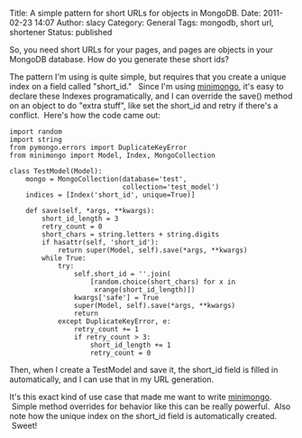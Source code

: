 Title: A simple pattern for short URLs for objects in MongoDB.
Date: 2011-02-23 14:07
Author: slacy
Category: General
Tags: mongodb, short url, shortener
Status: published

So, you need short URLs for your pages, and pages are objects in your
MongoDB database. How do you generate these short ids?

The pattern I'm using is quite simple, but requires that you create a
unique index on a field called "short\_id."   Since I'm using
[minimongo](http://github.com/slacy/minimongo), it's easy to declare
these Indexes programatically, and I can override the save() method on
an object to do "extra stuff", like set the short\_id and retry if
there's a conflict.  Here's how the code came out:

    import random
    import string
    from pymongo.errors import DuplicateKeyError
    from minimongo import Model, Index, MongoCollection

    class TestModel(Model):
        mongo = MongoCollection(database='test', 
                                collection='test_model')
        indices = [Index('short_id', unique=True)]

        def save(self, *args, **kwargs):
            short_id_length = 3
            retry_count = 0
            short_chars = string.letters + string.digits
            if hasattr(self, 'short_id'):
                return super(Model, self).save(*args, **kwargs)
            while True:
                try:
                    self.short_id = ''.join(
                        [random.choice(short_chars) for x in 
                         xrange(short_id_length)])
                    kwargs['safe'] = True
                    super(Model, self).save(*args, **kwargs)
                    return
                except DuplicateKeyError, e:
                    retry_count += 1
                    if retry_count > 3:
                        short_id_length += 1
                        retry_count = 0

Then, when I create a TestModel and save it, the short\_id field is
filled in automatically, and I can use that in my URL generation.

It's this exact kind of use case that made me want to write
[minimongo](http://github.com/slacy/minimongo).  Simple method overrides
for behavior like this can be really powerful.  Also note how the unique
index on the short\_id field is automatically created.  Sweet!
